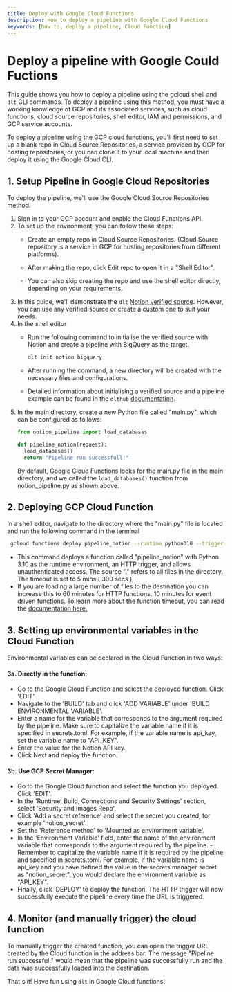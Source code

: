 ```yaml
---
title: Deploy with Google Cloud Functions
description: How to deploy a pipeline with Google Cloud Functions
keywords: [how to, deploy a pipeline, Cloud Function]
---
```


# Deploy a pipeline with Google Could Fuctions

This guide shows you how to deploy a pipeline using the gcloud shell and `dlt` CLI commands. To deploy a pipeline using this method, you must have a working knowledge of GCP and its associated services, such as cloud functions, cloud source repositories, shell editor, IAM and permissions, and GCP service accounts.  

To deploy a pipeline using the GCP cloud functions, you'll first need to set up a blank repo in Cloud Source Repositories, a service provided by GCP for hosting repositories, or you can clone it to your local machine and then deploy it using the Google Cloud CLI. 

## 1. Setup Pipeline in Google Cloud Repositories
To deploy the pipeline, we'll use the Google Cloud Source Repositories method.

1. Sign in to your GCP account and enable the Cloud Functions API.
2. To set up the environment, you can follow these steps:
    - Create an empty repo in Cloud Source Repositories.
      (Cloud Source repository is a service in GCP for hosting repositories from different platforms).
        
    - After making the repo, click Edit repo to open it in a "Shell Editor".
    - You can also skip creating the repo and use the shell editor directly, depending on your requirements.
3. In this guide, we'll demonstrate the `dlt` [Notion verified source](https://dlthub.com/docs/dlt-ecosystem/verified-sources/notion). However, you can use any verified source or create a custom one to suit your needs.
4. In the shell editor
    - Run the following command to initialise the verified source with Notion and create a pipeline with BigQuery as the target.
    
      ```bash
      dlt init notion bigquery
      ```
    
    - After running the command, a new directory will be created with the necessary files and configurations.
    - Detailed information about initialising a verified source and a pipeline example can be found in the `dlthub` [documentation](https://dlthub.com/docs/dlt-ecosystem/verified-sources/notion).
5. In the main directory, create a new Python file called "main.py", which can be configured as follows:
    ```python
    from notion_pipeline import load_databases

    def pipeline_notion(request):
      load_databases()
      return "Pipeline run successfull!"
    ```
    By default, Google Cloud Functions looks for the main.py file in the main directory, and we called the `load_databases()` function from notion_pipeline.py as shown above.

## 2. Deploying GCP Cloud Function
In a shell editor, navigate to the directory where the "main.py" file is located and run the following command in the terminal
```bash
 gcloud functions deploy pipeline_notion --runtime python310 --trigger-http --allow-unauthenticated --source . --timeout 300

```
        
- This command deploys a function called "pipeline_notion" with Python 3.10 as the runtime environment, an HTTP trigger, and allows unauthenticated access. The source "." refers to all files in the directory. The timeout is set to 5 mins ( 300 secs ), 
- If you are loading a large number of files to the destination you can increase this to 60 minutes for HTTP functions. 10 minutes for event driven functions. To learn more about the function timeout, you can read the [documentation here.](https://cloud.google.com/functions/docs/configuring/timeout)

  
## 3. Setting up environmental variables in the Cloud Function
Environmental variables can be declared in the Cloud Function in two ways:

#### 3a. Directly in the function:

- Go to the Google Cloud Function and select the deployed function. Click 'EDIT'.
- Navigate to the 'BUILD' tab and click 'ADD VARIABLE' under 'BUILD ENVIRONMENTAL VARIABLE'.
- Enter a name for the variable that corresponds to the argument required by the pipeline. Make sure to capitalize the variable name if it is specified in secrets.toml. For example, if the variable name is api_key, set the variable name to "API_KEY".
- Enter the value for the Notion API key.
- Click Next and deploy the function.

#### 3b. Use GCP Secret Manager:

- Go to the Google Cloud function and select the function you deployed. Click 'EDIT'.
- In the 'Runtime, Build, Connections and Security Settings' section, select 'Security and Images Repo'.
- Click 'Add a secret reference' and select the secret you created, for example 'notion_secret'.
- Set the 'Reference method' to 'Mounted as environment variable'.
- In the 'Environment Variable' field, enter the name of the environment variable that corresponds to the argument required by the pipeline. - Remember to capitalize the variable name if it is required by the pipeline and specified in secrets.toml. For example, if the variable name is api_key and you have defined the value in the secrets manager secret as "notion_secret", you would declare the environment variable as "API_KEY".
- Finally, click 'DEPLOY' to deploy the function. The HTTP trigger will now successfully execute the pipeline every time the URL is triggered.


## 4. Monitor (and manually trigger) the cloud function
To manually trigger the created function, you can open the trigger URL created by the Cloud function in the address bar. The message "Pipeline run successful!" would mean that the pipeline was successfully run and the data was successfully loaded into the destination.

    
That's it! Have fun using `dlt` in Google Cloud functions!
